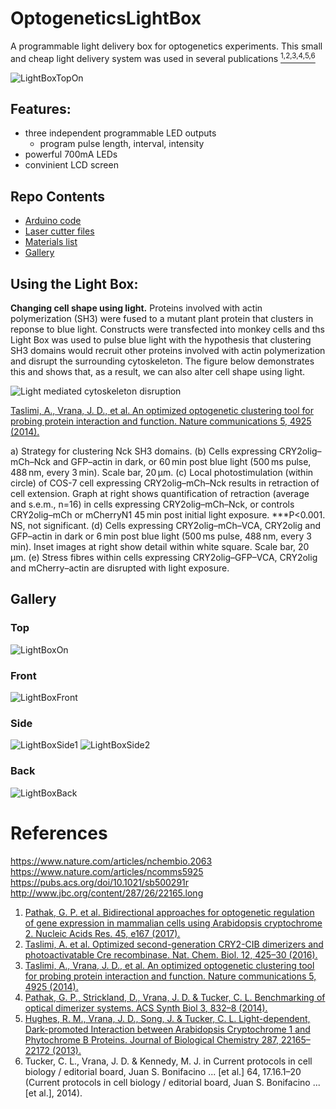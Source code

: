 # OptogeneticsLightBox
A programmable light delivery box for optogenetics experiments. This small and cheap light delivery system was used in several publications [<sup>1,2,3,4,5,6</sup>](#references)

![LightBoxTopOn](images/LightBoxTopOn.jpeg)

## Features:

* three independent programmable LED outputs
    * program pulse length, interval, intensity
* powerful 700mA LEDs
* convinient LCD screen


## Repo Contents
* [Arduino code](src/LEDProgrammer_V2-32.ino)
* [Laser cutter files](design/lasercutter)
* [Materials list](design/LEDControllerPartsList.xlsx)
* [Gallery](Gallery.md)

## Using the Light Box:

**Changing cell shape using light.** Proteins involved with
actin polymerization (SH3) were fused to a mutant plant protein that
clusters in reponse to blue light. Constructs were transfected into monkey cells
and ths Light Box was used to pulse blue light with the hypothesis that clustering
SH3 domains would recruit other proteins involved with actin polymerization and disrupt
the surrounding cytoskeleton. The figure below demonstrates this and shows that, as
a result, we can also alter cell shape using light.

![Light mediated cytoskeleton disruption](images/Fig5NatComms.jpg)

[Taslimi, A., Vrana, J. D., et al. An optimized optogenetic clustering tool for probing protein interaction and function. Nature communications 5, 4925 (2014).](https://www.nature.com/articles/ncomms5925)

a) Strategy for clustering Nck SH3 domains. (b) Cells expressing
CRY2olig–mCh–Nck and GFP–actin in dark, or 60 min post blue light
(500 ms pulse, 488 nm, every 3 min). Scale bar, 20 μm. (c) Local
photostimulation (within circle) of COS-7 cell expressing CRY2olig–mCh–Nck
results in retraction of cell extension. Graph at right shows
quantification of retraction (average and s.e.m., n=16) in cells
 expressing CRY2olig–mCh–Nck, or controls CRY2olig–mCh or mCherryN1
  45 min post initial light exposure. ***P<0.001. NS, not significant.
  (d) Cells expressing CRY2olig–mCh–VCA, CRY2olig and GFP–actin in
  dark or 6 min post blue light (500 ms pulse, 488 nm, every 3 min).
  Inset images at right show detail within white square. Scale bar,
  20 μm. (e) Stress fibres within cells expressing CRY2olig–GFP–VCA,
  CRY2olig and mCherry–actin are disrupted with light exposure.

## Gallery

### Top
![LightBoxOn](images/LightBoxOn.jpeg)

### Front
![LightBoxFront](images/LightBoxFront.jpeg)

### Side
![LightBoxSide1](images/LightBoxSide1.jpeg)
![LightBoxSide2](images/LightBoxSide2.jpeg)

### Back
![LightBoxBack](images/LightBoxBack.jpeg)

# References

https://www.nature.com/articles/nchembio.2063
https://www.nature.com/articles/ncomms5925
https://pubs.acs.org/doi/10.1021/sb500291r
http://www.jbc.org/content/287/26/22165.long

1. [Pathak, G. P. et al. Bidirectional approaches for optogenetic regulation of gene expression in mammalian cells using Arabidopsis cryptochrome 2. Nucleic Acids Res. 45, e167 (2017).](https://academic.oup.com/nar/article/45/20/e167/3744534)
2. [Taslimi, A. et al. Optimized second-generation CRY2-CIB dimerizers and photoactivatable Cre recombinase. Nat. Chem. Biol. 12, 425–30 (2016).](https://www.nature.com/articles/nchembio.2063)
3. [Taslimi, A., Vrana, J. D., et al. An optimized optogenetic clustering tool for probing protein interaction and function. Nature communications 5, 4925 (2014).](https://www.nature.com/articles/ncomms5925)
4. [Pathak, G. P., Strickland, D., Vrana, J. D. & Tucker, C. L. Benchmarking of optical dimerizer systems. ACS Synth Biol 3, 832–8 (2014).](https://pubs.acs.org/doi/10.1021/sb500291r)
5. [Hughes, R. M., Vrana, J. D., Song, J. & Tucker, C. L. Light-dependent, Dark-promoted Interaction between Arabidopsis Cryptochrome 1 and Phytochrome B Proteins. Journal of Biological Chemistry 287, 22165–22172 (2013).](http://www.jbc.org/content/287/26/22165.long)
6. Tucker, C. L., Vrana, J. D. & Kennedy, M. J. in Current protocols in cell biology / editorial board, Juan S. Bonifacino ... [et al.] 64, 17.16.1–20 (Current protocols in cell biology / editorial board, Juan S. Bonifacino ... [et al.], 2014).
